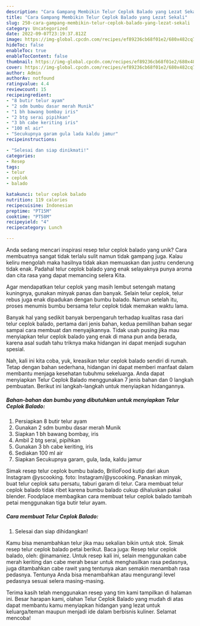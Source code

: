 ```yaml
---
description: "Cara Gampang Membikin Telur Ceplok Balado yang Lezat Sekali"
title: "Cara Gampang Membikin Telur Ceplok Balado yang Lezat Sekali"
slug: 250-cara-gampang-membikin-telur-ceplok-balado-yang-lezat-sekali
category: Uncategorized
date: 2022-09-07T23:19:37.812Z
image: https://img-global.cpcdn.com/recipes/ef89236cb68f01e2/680x482cq70/telur-ceplok-balado-foto-resep-utama.jpg
hideToc: false
enableToc: true
enableTocContent: false
thumbnail: https://img-global.cpcdn.com/recipes/ef89236cb68f01e2/680x482cq70/telur-ceplok-balado-foto-resep-utama.jpg
cover: https://img-global.cpcdn.com/recipes/ef89236cb68f01e2/680x482cq70/telur-ceplok-balado-foto-resep-utama.jpg
author: Admin
authorAv: notfound
ratingvalue: 4.4
reviewcount: 15
recipeingredient:
- "8 butir telur ayam"
- "2 sdm bumbu dasar merah Munik"
- "1 bh bawang bombay iris"
- "2 btg serai pipihkan"
- "3 bh cabe keriting iris"
- "100 ml air"
- "Secukupnya garam gula lada kaldu jamur"
recipeinstructions:

- "Selesai dan siap dinikmati!"
categories:
- Resep
tags:
- telur
- ceplok
- balado

katakunci: telur ceplok balado 
nutrition: 119 calories
recipecuisine: Indonesian
preptime: "PT15M"
cooktime: "PT58M"
recipeyield: "4"
recipecategory: Lunch

---
```





Anda sedang mencari inspirasi resep telur ceplok balado yang unik? Cara membuatnya sangat tidak terlalu sulit namun tidak gampang juga. Kalau keliru mengolah maka hasilnya tidak akan memuaskan dan justru cenderung tidak enak. Padahal telur ceplok balado yang enak selayaknya punya aroma dan cita rasa yang dapat memancing selera Kita.





Agar mendapatkan telur ceplok yang masih lembut setengah matang kuningnya, gunakan minyak panas dan banyak. Selain telur ceplok, telur rebus juga enak dipadukan dengan bumbu balado. Namun setelah itu, proses menumis bumbu bersama telur ceplok tidak memakan waktu lama.

Banyak hal yang sedikit banyak berpengaruh terhadap kualitas rasa dari telur ceplok balado, pertama dari jenis bahan, kedua pemilihan bahan segar sampai cara membuat dan menyajikannya. Tidak usah pusing jika mau menyiapkan telur ceplok balado yang enak di mana pun anda berada, karena asal sudah tahu triknya maka hidangan ini dapat menjadi suguhan spesial.






Nah, kali ini kita coba, yuk, kreasikan telur ceplok balado sendiri di rumah. Tetap dengan bahan sederhana, hidangan ini dapat memberi manfaat dalam membantu menjaga kesehatan tubuhmu sekeluarga. Anda dapat menyiapkan Telur Ceplok Balado menggunakan 7 jenis bahan dan 0 langkah pembuatan. Berikut ini langkah-langkah untuk menyiapkan hidangannya.

<!--inarticleads1-->

##### Bahan-bahan dan bumbu yang dibutuhkan untuk menyiapkan Telur Ceplok Balado:

1. Persiapkan 8 butir telur ayam
1. Gunakan 2 sdm bumbu dasar merah Munik
1. Siapkan 1 bh bawang bombay, iris
1. Ambil 2 btg serai, pipihkan
1. Gunakan 3 bh cabe keriting, iris
1. Sediakan 100 ml air
1. Siapkan Secukupnya garam, gula, lada, kaldu jamur


Simak resep telur ceplok bumbu balado, BrilioFood kutip dari akun Instagram @yscooking. foto: Instagram/@yscooking. Panaskan minyak, buat telur ceplok satu persatu, taburi garam di telur. Cara membuat telur ceplok balado tidak ribet karena bumbu balado cukup dihaluskan pakai blender. Foodplace membagikan cara membuat telur ceplok balado tambah petai menggunakan tiga butir telur ayam. 

<!--inarticleads2-->

##### Cara membuat Telur Ceplok Balado:


1. Selesai dan siap dihidangkan!

Kamu bisa menambahkan telur jika mau sekalian bikin untuk stok. Simak resep telur ceplok balado petai berikut. Baca juga: Resep telur ceplok balado, oleh: @inamaniez. Untuk resep kali ini, selain menggunakan cabe merah keriting dan cabe merah besar untuk menghasilkan rasa pedasnya, juga ditambahkan cabe rawit yang tentunya akan semakin menambah rasa pedasnya. Tentunya Anda bisa menambahkan atau mengurangi level pedasnya sesuai selera masing-masing. 

Terima kasih telah menggunakan resep yang tim kami tampilkan di halaman ini. Besar harapan kami, olahan Telur Ceplok Balado yang mudah di atas dapat membantu kamu menyiapkan hidangan yang lezat untuk keluarga/teman maupun menjadi ide dalam berbisnis kuliner. Selamat mencoba!
